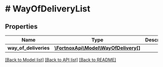 # # WayOfDeliveryList

## Properties

Name | Type | Description | Notes
------------ | ------------- | ------------- | -------------
**way_of_deliveries** | [**\FortnoxApi\Model\WayOfDelivery[]**](WayOfDelivery.md) |  | [optional]

[[Back to Model list]](../../README.md#models) [[Back to API list]](../../README.md#endpoints) [[Back to README]](../../README.md)
